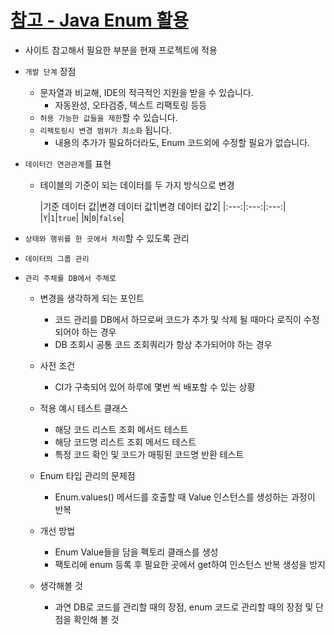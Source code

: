 # [참고 - Java Enum 활용](https://woowabros.github.io/tools/2017/07/10/java-enum-uses.html)

- 사이트 참고해서 필요한 부분을 현재 프로젝트에 적용

- `개발 단계` 장점
	- 문자열과 비교해, IDE의 적극적인 지원을 받을 수 있습니다.
		- 자동완성, 오타검증, 텍스트 리팩토링 등등
	- `허용 가능한 값들을 제한`할 수 있습니다.
	- `리팩토링시 변경 범위가 최소화` 됩니다.
		- 내용의 추가가 필요하더라도, Enum 코드외에 수정할 필요가 없습니다.

- `데이터간 연관관계`를 표현
	- 테이블의 기준이 되는 데이터를 두 가지 방식으로 변경

	  |기준 데이터 값|변경 데이터 값1|변경 데이터 값2|
	  	  	          |:---:|:---:|:---:|
	  |`Y`|`1`|`true`|
	  |`N`|`0`|`false`|

- `상태와 행위를 한 곳에서 처리`할 수 있도록 관리
- `데이터의 그룹 관리`

- `관리 주체를 DB에서 주체로`
	- 변경을 생각하게 되는 포인트
		- 코드 관리를 DB에서 하므로써 코드가 추가 및 삭제 될 때마다 로직이 수정되어야 하는 경우
		- DB 조회시 공통 코드 조회쿼리가 항상 추가되어야 하는 경우
	- 사전 조건
		- CI가 구축되어 있어 하루에 몇번 씩 배포할 수 있는 상황
	- 적용 예시 테스트 클래스
		- 해당 코드 리스트 조회 메서드 테스트
		- 해당 코드명 리스트 조회 메서드 테스트
		- 특정 코드 확인 및 코드가 매핑된 코드명 반환 테스트
	- Enum 타입 관리의 문제점
		- Enum.values() 메서드를 호출할 때 Value 인스턴스를 생성하는 과정이 반복
	- 개선 방법
		- Enum Value들을 담을 펙토리 클래스를 생성
		- 팩토리에 enum 등록 후 필요한 곳에서 get하여 인스턴스 반복 생성을 방지

	- 생각해볼 것
		- 과연 DB로 코드를 관리할 때의 장점, enum 코드로 관리할 때의 장점 및 단점을 확인해 볼 것
